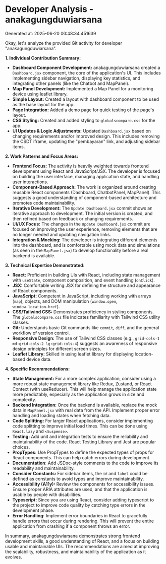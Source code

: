 # Developer Analysis - anakagungduwiarsana
Generated at: 2025-06-20 00:48:34.451639

Okay, let's analyze the provided Git activity for developer "anakagungduwiarsana".

**1. Individual Contribution Summary:**

*   **Dashboard Component Development:** anakagungduwiarsana created a `Dashboard.jsx` component, the core of the application's UI. This includes implementing sidebar navigation, displaying key statistics, and integrating other panels (like the Chatbot and MapPanel).
*   **Map Panel Development:** Implemented a Map Panel for a monitoring device using leaflet library.
*   **Simple Layout:** Created a layout with dashboard component to be used as the base layout for the app.
*   **Page Integration:** Added a demo page for quick testing of the page's layout.
*   **CSS Styling:** Created and added styling to `globalscompare.css` for the app.
*   **UI Updates & Logic Adjustments:** Updated `Dashboard.jsx` based on changing requirements and/or improved design. This includes removing the CSDT iframe, updating the "pembayaran" link, and adjusting sidebar items.

**2. Work Patterns and Focus Areas:**

*   **Frontend Focus:**  The activity is heavily weighted towards frontend development using React and JavaScript/JSX. The developer is focused on building the user interface, managing application state, and handling user interactions.
*   **Component-Based Approach:** The work is organized around creating reusable React components (Dashboard, ChatbotPanel, MapPanel). This suggests a good understanding of component-based architecture and promotes code maintainability.
*   **Iterative Development:** The `Update Dashboard.jsx` commit shows an iterative approach to development.  The initial version is created, and then refined based on feedback or changing requirements.
*   **UI/UX Focus:** The changes in the `Update Dashboard.jsx` commit are focused on improving the user experience, removing elements that are no longer needed and updating navigation links.
*   **Integration & Mocking:** The developer is integrating different elements into the dashboard, and is comfortable using mock data and simulations (as seen in the `MapPanel.jsx`) to develop functionality before a real backend is available.

**3. Technical Expertise Demonstrated:**

*   **React:**  Proficient in building UIs with React, including state management with `useState`, component composition, and event handling (`onClick`).
*   **JSX:** Comfortable writing JSX for defining the structure and appearance of React components.
*   **JavaScript:**  Competent in JavaScript, including working with arrays (`map`), objects, and DOM manipulation (`window.open`, `window.location.href`).
*   **CSS/Tailwind CSS:** Demonstrates proficiency in styling components. The `globalscompare.css` file indicates familiarity with Tailwind CSS utility classes.
*   **Git:**  Understands basic Git commands like `commit`, `diff`, and the general workflow of version control.
*   **Responsive Design:**  The use of Tailwind CSS classes (e.g., `grid-cols-1 md:grid-cols-2 lg:grid-cols-4`) suggests an awareness of responsive design principles for different screen sizes.
*    **Leaflet Library:** Skilled in using leaflet library for displaying location-based device data.

**4. Specific Recommendations:**

*   **State Management:** For a more complex application, consider using a more robust state management library like Redux, Zustand, or React Context (with useReducer). This will help manage the application state more predictably, especially as the application grows in size and complexity.
*   **Backend Integration:** Once the backend is available, replace the mock data in `MapPanel.jsx` with real data from the API. Implement proper error handling and loading states when fetching data.
*   **Code Splitting:** For larger React applications, consider implementing code splitting to improve initial load times. This can be done using `React.lazy` and `<Suspense>`.
*   **Testing:** Add unit and integration tests to ensure the reliability and maintainability of the code. React Testing Library and Jest are popular choices.
*   **PropTypes:** Use PropTypes to define the expected types of props for React components. This can help catch errors during development.
*   **Documentation:**  Add JSDoc-style comments to the code to improve its readability and maintainability.
*   **Consider Constants:** For sidebar items, the `id` and `label` could be defined as constants to avoid typos and improve maintainability.
*   **Accessibility (A11y):**  Review the components for accessibility issues.  Ensure proper ARIA attributes are used, and that the application is usable by people with disabilities.
*   **Typescript:** Since you are using React, consider adding typescript to the project to improve code quality by catching type errors in the development phase.
*   **Error Handling:** Implement error boundaries in React to gracefully handle errors that occur during rendering. This will prevent the entire application from crashing if a component throws an error.

In summary, anakagungduwiarsana demonstrates strong frontend development skills, a good understanding of React, and a focus on building usable and maintainable UIs. The recommendations are aimed at improving the scalability, robustness, and maintainability of the application as it evolves.
